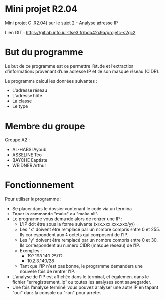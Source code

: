 # Mini projet R2.04

Mini projet C (R2.04) sur le sujet 2 - Analyse adresse IP 

Lien GIT : https://gitlab.info.iut-tlse3.fr/bcb4249a/projetc-s2ga2

# But du programme

 Le but de ce programme est de permettre l’étude et l’extraction d’informations 
 provenant d’une adresse IP et de son masque réseau (CIDR).
 
 Le programme calcul les données suivantes : 
  - L'adresse réseau
  - L'adresse hôte
  - La classe 
  - Le type


# Membre du groupe
Groupe A2 :
 - AL-HABSI Ayoub
 - ASSELINE Téo
 - BAYCHE Baptiste
 - WEIDNER Arthur

 # Fonctionnement 

Pour utiliser le programme : 
  - Se placer dans le dossier contenant le code via un terminal.
  - Taper la commande "make" ou "make all".
  - Le programme vous demande alors de rentrer une IP :  
    - L'IP doit être sous la forme suivante (xxx.xxx.xxx.xxx/yy)
    - Les "x" doivent être remplacé par un nombre compris entre 0 et 255.
      Ils correspondent aux 4 octets qui composent de l'IP.
    - Les  "y" doivent être remplacé par un nombre compris entre 0 et 30.
      Ils correspondent au numéro CIDR (masque réseau) de l'IP.
    - Exemples : 
        - 192.168.140.25/12
        - 10.2.3.140/28
    - Tant que l'IP n'est pas bonne, le programme demandera une nouvelle fois 
      de rentrer l'IP.
  - L'analyse de l'IP est affichée dans le terminal, et également dans le fichier "enregistrement_ip" ou toutes les analyses sont sauvegarder.
  - Une fois l'analyse terminé, vous pouvez analyser une autre IP en tapant "oui" dans la console ou "non" pour arreter.
        


